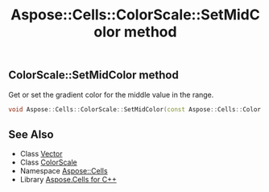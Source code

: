 ﻿---
title: Aspose::Cells::ColorScale::SetMidColor method
linktitle: SetMidColor
second_title: Aspose.Cells for C++ API Reference
description: 'Aspose::Cells::ColorScale::SetMidColor method. Get or set the gradient color for the middle value in the range in C++.'
type: docs
weight: 1400
url: /cpp/aspose.cells/colorscale/setmidcolor/
---
## ColorScale::SetMidColor method


Get or set the gradient color for the middle value in the range.

```cpp
void Aspose::Cells::ColorScale::SetMidColor(const Aspose::Cells::Color &value)
```

## See Also

* Class [Vector](../../vector/)
* Class [ColorScale](../)
* Namespace [Aspose::Cells](../../)
* Library [Aspose.Cells for C++](../../../)
